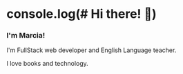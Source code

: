 
# console.log(# Hi there! 👋)

  ### I'm Marcia!
  
  I'm FullStack web developer and English Language teacher.
  
  I love books and technology.
  

